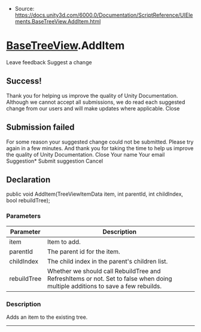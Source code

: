 * Source: https://docs.unity3d.com/6000.0/Documentation/ScriptReference/UIElements.BaseTreeView.AddItem.html

#  [BaseTreeView](https://docs.unity3d.com/6000.0/Documentation/ScriptReference/UIElements.BaseTreeView.html).AddItem
Leave feedback
Suggest a change
## Success!
Thank you for helping us improve the quality of Unity Documentation. Although we cannot accept all submissions, we do read each suggested change from our users and will make updates where applicable.
Close
## Submission failed
For some reason your suggested change could not be submitted. Please <a>try again</a> in a few minutes. And thank you for taking the time to help us improve the quality of Unity Documentation.
Close
Your name Your email Suggestion* Submit suggestion
Cancel
## Declaration
public void AddItem(TreeViewItemData<T> item, int parentId, int childIndex, bool rebuildTree); 
### Parameters
Parameter | Description  
---|---  
item | Item to add.  
parentId | The parent id for the item.  
childIndex | The child index in the parent's children list.  
rebuildTree | Whether we should call RebuildTree and RefreshItems or not. Set to false when doing multiple additions to save a few rebuilds.  
### Description
Adds an item to the existing tree. 
* * *
